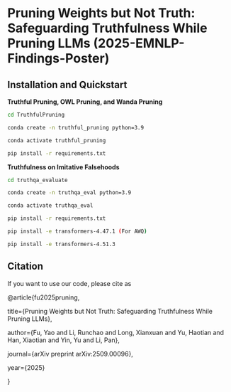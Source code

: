 # Pruning Weights but Not Truth: Safeguarding Truthfulness While Pruning LLMs (2025-EMNLP-Findings-Poster)

## Installation and Quickstart

**Truthful Pruning, OWL Pruning, and Wanda Pruning**

```bash
cd TruthfulPruning

conda create -n truthful_pruning python=3.9

conda activate truthful_pruning

pip install -r requirements.txt
```


**Truthfulness on Imitative Falsehoods**

```bash
cd truthqa_evaluate

conda create -n truthqa_eval python=3.9

conda activate truthqa_eval

pip install -r requirements.txt

pip install -e transformers-4.47.1 (For AWQ)

pip install -e transformers-4.51.3
```


##  Citation

If you want to use our code, please cite as

@article{fu2025pruning,
  
  title={Pruning Weights but Not Truth: Safeguarding Truthfulness While Pruning LLMs},
  
  author={Fu, Yao and Li, Runchao and Long, Xianxuan and Yu, Haotian and Han, Xiaotian and Yin, Yu and Li, Pan},
  
  journal={arXiv preprint arXiv:2509.00096},
  
  year={2025}
  
}
